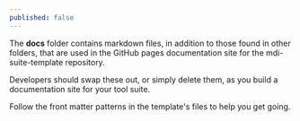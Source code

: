 ```yaml
---
published: false
---
```


The **docs** folder contains markdown files, in addition to those
found in other folders, that are used in the GitHub pages documentation
site for the mdi-suite-template repository.

Developers should swap these out, or simply delete them,
as you build a documentation site for your tool suite. 

Follow the front matter patterns in the template's files to help you get going.

